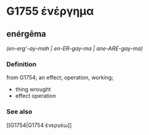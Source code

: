 # G1755 ἐνέργημα

## enérgēma

_(en-erg'-ay-mah | en-ER-gay-ma | ane-ARE-gay-ma)_

### Definition

from G1754; an effect; operation, working; 

- thing wrought
- effect operation

### See also

[[G1754|G1754 ἐνεργέω]]
